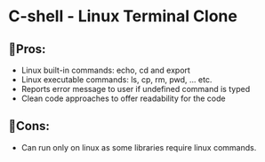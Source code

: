# C-shell - Linux Terminal Clone

## 🚀Pros:

- Linux built-in commands: echo, cd and export
- Linux executable commands: ls, cp, rm, pwd, ... etc.
- Reports error message to user if undefined command is typed
- Clean code approaches to offer readability for the code

## 🔽Cons:
- Can run only on linux as some libraries require linux commands.